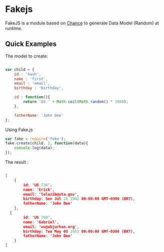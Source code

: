 Fakejs
======

FakeJS is a module based on [Chance](http://chancejs.com/) to generate Data Model (Random) at runtime.

## Quick Examples

The model to create:
```javascript

var child = {
	id : 'hash',
	name : 'first',
	email : 'email',
	birthday : 'birthday',

	id : function(){
		return 'US ' + Math.ceil(Math.random() * 1000);
	},	

	fatherName: 'John Doe'
};
```
Using Fake.js

```javascript
var fake = require('fake');
fake.create(child, 2, function(data){
	console.log(data);
});

```

The result : 

```json

[ 
    { 
        id: 'US 736',
        name: 'Erick',
        email: 'leluzib@uta.gov',
        birthday: Sun Jul 26 1942 00:00:00 GMT-0300 (BRT),
        fatherName: 'John Doe' 
    },
  { 
        id: 'US 760',
        name: 'Gabriel',
        email: 'wu@ubjurhan.org',
        birthday: Tue May 05 1953 00:00:00 GMT-0300 (BRT),
        fatherName: 'John Doe' 
    } 
]


```
